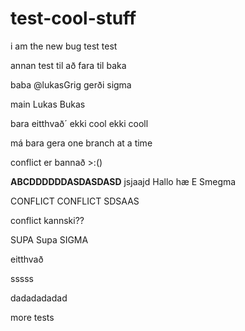 # test-cool-stuff

i am the new bug
test test


annan test til að fara til baka

baba
@lukasGrig gerði sigma

main
Lukas Bukas

bara eitthvað´ ekki cool ekki cooll

má bara gera one branch at a time


conflict er bannað >:()

**ABCDDDDDDASDASDASD**
jsjaajd
Hallo hæ
E
Smegma

 CONFLICT CONFLICT SDSAAS

conflict kannski??

SUPA Supa SIGMA

eitthvað

sssss


dadadadadad


more tests
